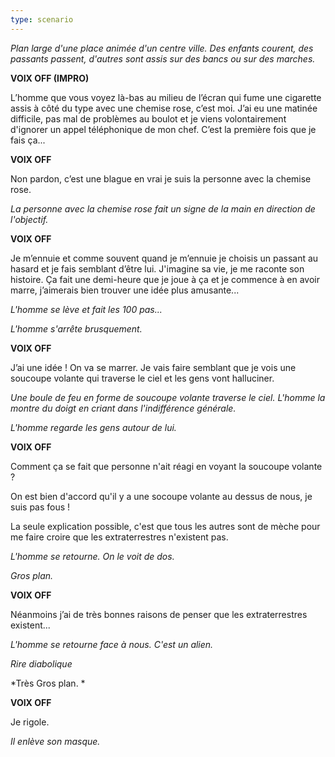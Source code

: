 ```yaml
---
type: scenario
---
```


*Plan large d'une place animée d'un centre ville. Des enfants courent, des passants passent, d'autres sont assis sur des bancs ou sur des marches.*

**VOIX OFF (IMPRO)**

L’homme que vous voyez là-bas au milieu de l’écran qui fume une cigarette assis à côté du type avec une chemise rose, c’est moi. J’ai eu une matinée difficile, pas mal de problèmes au boulot et je viens volontairement d'ignorer un appel téléphonique de mon chef. C’est la première fois que je fais ça...

**VOIX OFF**

Non pardon, c’est une blague en vrai je suis la personne avec la chemise rose.

*La personne avec la chemise rose fait un signe de la main en direction de l'objectif.*

**VOIX OFF**

Je m’ennuie et comme souvent quand je m’ennuie je choisis un passant au hasard et je fais semblant d’être lui. J'imagine sa vie, je me raconte son histoire. Ça fait une demi-heure que je joue à ça et je commence à en avoir marre, j’aimerais bien trouver une idée plus amusante...

*L'homme se lève et fait les 100 pas...*

*L'homme s'arrête brusquement.*

**VOIX OFF**

J’ai une idée ! On va se marrer. Je vais faire semblant que je vois une soucoupe volante qui traverse le ciel et les gens vont halluciner.

*Une boule de feu en forme de soucoupe volante traverse le ciel. L'homme la montre du doigt en criant dans l'indifférence générale.*

*L'homme regarde les gens autour de lui.*

**VOIX OFF**

Comment ça se fait que personne n'ait réagi en voyant la soucoupe volante ?

On est bien d'accord qu'il y a une socoupe volante au dessus de nous, je suis pas fous !

La seule explication possible, c'est que tous les autres sont de mèche pour me faire croire que les extraterrestres n'existent pas.

*L'homme se retourne. On le voit de dos.*

*Gros plan.*

**VOIX OFF**

Néanmoins j’ai de très bonnes raisons de penser que les extraterrestres existent...

*L'homme se retourne face à nous. C'est un alien.*

*Rire diabolique*

*Très Gros plan. *


**VOIX OFF**

Je rigole.

*Il enlève son masque.*

